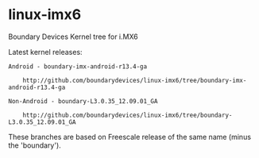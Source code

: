 linux-imx6
==========

Boundary Devices Kernel tree for i.MX6

Latest kernel releases:

	Android - boundary-imx-android-r13.4-ga

		http://github.com/boundarydevices/linux-imx6/tree/boundary-imx-android-r13.4-ga

	Non-Android - boundary-L3.0.35_12.09.01_GA

		http://github.com/boundarydevices/linux-imx6/tree/boundary-L3.0.35_12.09.01_GA

These branches are based on Freescale release of the same name (minus the 'boundary').
